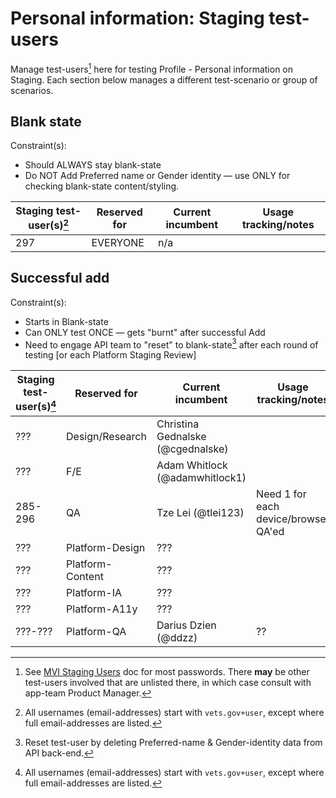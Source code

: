 # Personal information: Staging test-users

Manage test-users[^1] here for testing Profile - Personal information on Staging.  Each section below manages a different test-scenario or group of scenarios.

## Blank state

Constraint(s):

- Should ALWAYS stay blank-state
- Do NOT Add Preferred name or Gender identity &mdash; use ONLY for checking blank-state content/styling.

| Staging test-user(s)[^2] | Reserved for | Current incumbent | Usage tracking/notes |
| --- | --- | --- | --- |
| 297 | EVERYONE | n/a |  |

## Successful add

Constraint(s):

- Starts in Blank-state
- Can ONLY test ONCE &mdash; gets "burnt" after successful Add
- Need to engage API team to "reset" to blank-state[^3] after each round of testing [or each Platform Staging Review]

| Staging test-user(s)[^2] | Reserved for | Current incumbent | Usage tracking/notes |
| --- | --- | --- | --- |
| ??? | Design/Research | Christina Gednalske (@cgednalske) |  |
| ??? | F/E | Adam Whitlock (@adamwhitlock1) |  |
| 285-296 | QA | Tze Lei (@tlei123) | Need 1 for each device/browser QA'ed |
| ??? | Platform-Design | ??? |  |
| ??? | Platform-Content | ??? |  |
| ??? | Platform-IA | ??? |  |
| ??? | Platform-A11y | ??? |  |
| ???-??? | Platform-QA | Darius Dzien (@ddzz) | ?? |


[^1]: See [MVI Staging Users](https://github.com/department-of-veterans-affairs/va.gov-team-sensitive/blob/master/Administrative/vagov-users/mvi-staging-users.csv) doc for most passwords.  There __may__ be other test-users involved that are unlisted there, in which case consult with app-team Product Manager.
[^2]: All usernames (email-addresses) start with `vets.gov+user`, except where full email-addresses are listed.
[^3]: Reset test-user by deleting Preferred-name & Gender-identity data from API back-end.
